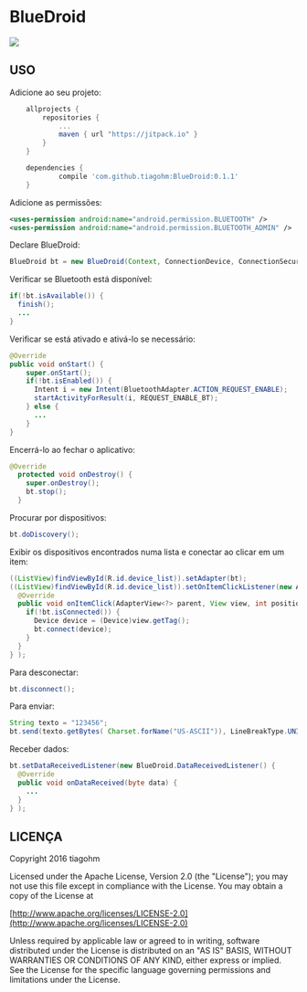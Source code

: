 # BlueDroid

[![](https://jitpack.io/v/tiagohm/BlueDroid.svg)](https://jitpack.io/#tiagohm/BlueDroid)

## USO

Adicione ao seu projeto:
```gradle
	allprojects {
		repositories {
			...
			maven { url "https://jitpack.io" }
		}
	}
```
```gradle
	dependencies {
	        compile 'com.github.tiagohm:BlueDroid:0.1.1'
	}
```

Adicione as permissões:
```xml
<uses-permission android:name="android.permission.BLUETOOTH" />
<uses-permission android:name="android.permission.BLUETOOTH_ADMIN" />
```

Declare BlueDroid:
```java
BlueDroid bt = new BlueDroid(Context, ConnectionDevice, ConnectionSecure);
```

Verificar se Bluetooth está disponível:
```java
if(!bt.isAvailable()) {
  finish();
  ...
}
```

Verificar se está ativado e ativá-lo se necessário:
```java
@Override
public void onStart() {
    super.onStart();
    if(!bt.isEnabled()) {
      Intent i = new Intent(BluetoothAdapter.ACTION_REQUEST_ENABLE);
      startActivityForResult(i, REQUEST_ENABLE_BT);
    } else {
      ...
    }
}
```

Encerrá-lo ao fechar o aplicativo:
```java
@Override
  protected void onDestroy() {
    super.onDestroy();
    bt.stop();
  }
```

Procurar por dispositivos:
```java
bt.doDiscovery();
```

Exibir os dispositivos encontrados numa lista e conectar ao clicar em um item:
```java
((ListView)findViewById(R.id.device_list)).setAdapter(bt);
((ListView)findViewById(R.id.device_list)).setOnItemClickListener(new AdapterView.OnItemClickListener() {
  @Override
  public void onItemClick(AdapterView<?> parent, View view, int position, long id) {
    if(!bt.isConnected()) {
      Device device = (Device)view.getTag();
      bt.connect(device);
    }
  }
} );
```

Para desconectar:
```java
bt.disconnect();
```

Para enviar:
```java
String texto = "123456";
bt.send(texto.getBytes( Charset.forName("US-ASCII")), LineBreakType.UNIX);
```

Receber dados:
```java
bt.setDataReceivedListener(new BlueDroid.DataReceivedListener() {
  @Override
  public void onDataReceived(byte data) {
    ...
  }
} );
```

## LICENÇA
Copyright 2016 tiagohm

Licensed under the Apache License, Version 2.0 (the "License");
you may not use this file except in compliance with the License.
You may obtain a copy of the License at

[http://www.apache.org/licenses/LICENSE-2.0](http://www.apache.org/licenses/LICENSE-2.0)

Unless required by applicable law or agreed to in writing, software
distributed under the License is distributed on an "AS IS" BASIS,
WITHOUT WARRANTIES OR CONDITIONS OF ANY KIND, either express or implied.
See the License for the specific language governing permissions and
limitations under the License.
